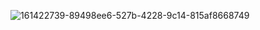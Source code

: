 
![161422739-89498ee6-527b-4228-9c14-815af8668749](https://user-images.githubusercontent.com/102048147/161428108-875097f3-6dc0-4844-b41c-de46e71d55dd.png)
